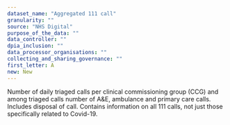 ```yaml
---
dataset_name: "Aggregated 111 call"
granularity: ""
source: "NHS Digital"
purpose_of_the_data: ""
data_controller: ""
dpia_inclusion: ""
data_processor_organisations: ""
collecting_and_sharing_governance: ""
first_letter: A
new: New
---
```

Number of daily triaged calls per clinical commissioning group (CCG) and among triaged calls number of A&E, ambulance and primary care calls. Includes disposal of call. Contains information on all 111 calls, not just those specifically related to Covid-19.